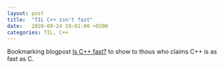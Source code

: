 ```yaml
---
layout: post
title:  "TIL C++ isn't fast"
date:   2020-09-24 19:01:00 +0200
categories: TIL, C++
---
```

Bookmarking blogpost [Is C++ fast?](https://zeux.io/2019/01/17/is-c-fast/) to show to thous who claims C++ is as fast as C.

